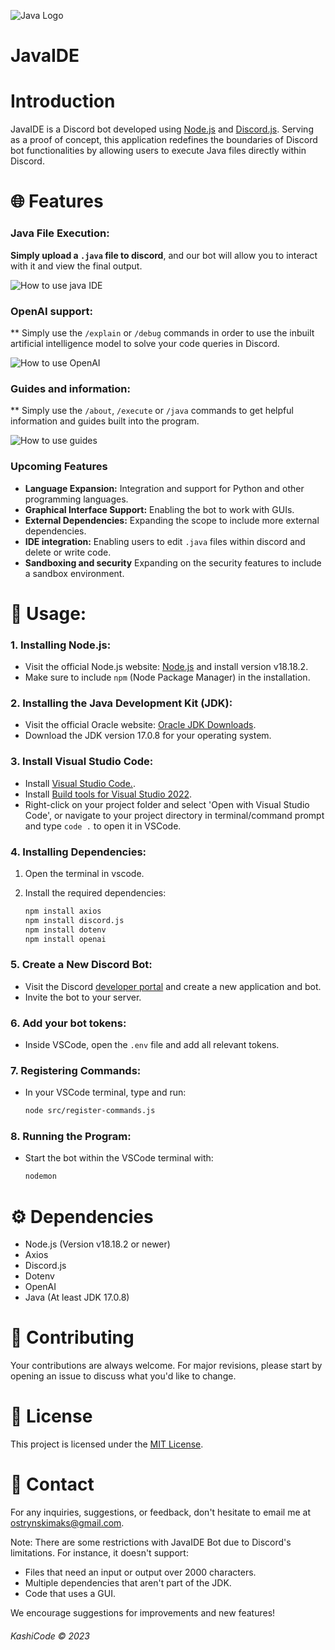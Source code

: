 ![Java Logo](https://i.imgur.com/D1Qwyww.png)

# JavaIDE

# Introduction
JavaIDE is a Discord bot developed using [Node.js](https://nodejs.org/) and [Discord.js](https://discord.js.org/). Serving as a proof of concept, this application redefines the boundaries of Discord bot functionalities by allowing users to execute Java files directly within Discord.

# 🌐 Features

### Java File Execution:
**Simply upload a `.java` file to discord**, and our bot will allow you to interact with it and view the final output.


![How to use java IDE](https://i.imgur.com/st7RpMw.gif)

### OpenAI support:
** Simply use the `/explain` or `/debug` commands in order to use the inbuilt artificial intelligence model to solve your code queries in Discord.

![How to use OpenAI]()

### Guides and information:
** Simply use the `/about`, `/execute` or `/java` commands to get helpful information and guides built into the program.

![How to use guides]() 


### Upcoming Features
- **Language Expansion:** Integration and support for Python and other programming languages.
- **Graphical Interface Support:** Enabling the bot to work with GUIs.
- **External Dependencies:** Expanding the scope to include more external dependencies.
- **IDE integration:** Enabling users to edit `.java` files within discord and delete or write code.
- **Sandboxing and security** Expanding on the security features to include a sandbox environment. 

# 📌 Usage:

### 1. Installing Node.js:

- Visit the official Node.js website: [Node.js](https://nodejs.org/) and install version v18.18.2.
-  Make sure to include `npm` (Node Package Manager) in the installation.

### 2. Installing the Java Development Kit (JDK):

- Visit the official Oracle website: [Oracle JDK Downloads](https://www.oracle.com/java/technologies/javase-jdk15-downloads.html).
- Download the JDK version 17.0.8 for your operating system.

### 3. Install Visual Studio Code:
- Install [Visual Studio Code.](https://code.visualstudio.com/).
- Install [Build tools for Visual Studio 2022](https://visualstudio.microsoft.com/downloads/?q=build+tools).
- Right-click on your project folder and select 'Open with Visual Studio Code', or navigate to your project directory in terminal/command prompt and type `code .` to open it in VSCode.

### 4. Installing Dependencies:

1. Open the terminal in vscode.
3. Install the required dependencies:

   ```bash
   npm install axios
   npm install discord.js
   npm install dotenv
   npm install openai
   ```

### 5. Create a New Discord Bot:
- Visit the Discord [developer portal](https://discord.com/developers/applications) and create a new application and bot.
- Invite the bot to your server.


### 6. Add your bot tokens:

- Inside VSCode, open the `.env` file and add all relevant tokens.

### 7. Registering Commands:

- In your VSCode terminal, type and run:
     ```bash
     node src/register-commands.js
     ```

### 8. Running the Program:

- Start the bot within the VSCode terminal with:
     ```bash
     nodemon
     ```

# ⚙ Dependencies
- Node.js (Version v18.18.2 or newer)
- Axios
- Discord.js
- Dotenv
- OpenAI
- Java (At least JDK 17.0.8)

# 📝 Contributing
Your contributions are always welcome. For major revisions, please start by opening an issue to discuss what you'd like to change.

# 📜 License
This project is licensed under the [MIT License](https://opensource.org/licenses/MIT).

# 💼 Contact
For any inquiries, suggestions, or feedback, don't hesitate to email me at [ostrynskimaks@gmail.com](mailto:ostrynskimaks@gmail.com).

Note: There are some restrictions with JavaIDE Bot due to Discord's limitations. For instance, it doesn't support:
- Files that need an input or output over 2000 characters.
- Multiple dependencies that aren't part of the JDK.
- Code that uses a GUI.

We encourage suggestions for improvements and new features!

###### KashiCode © 2023








